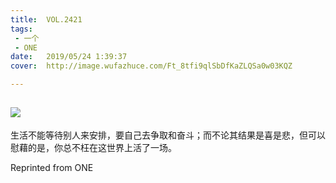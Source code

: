 ```yaml
---
title:	VOL.2421
tags:
 - 一个
 - ONE
date:	2019/05/24 1:39:37
cover:	http://image.wufazhuce.com/Ft_8tfi9qlSbDfKaZLQSa0w03KQZ

---
```

![](http://image.wufazhuce.com/Ft_8tfi9qlSbDfKaZLQSa0w03KQZ)
---

生活不能等待别人来安排，要自己去争取和奋斗；而不论其结果是喜是悲，但可以慰藉的是，你总不枉在这世界上活了一场。
 
Reprinted from ONE
